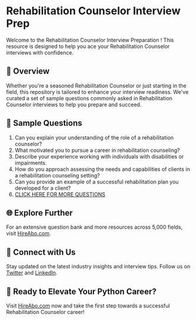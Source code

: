 # Rehabilitation Counselor Interview Prep

Welcome to the Rehabilitation Counselor Interview Preparation ! This resource is designed to help you ace your Rehabilitation Counselor interviews with confidence.

## 🚀 Overview

Whether you're a seasoned Rehabilitation Counselor or just starting in the field, this repository is tailored to enhance your interview readiness. We've curated a set of sample questions commonly asked in Rehabilitation Counselor interviews to help you prepare and succeed.

## 📝 Sample Questions

1. Can you explain your understanding of the role of a rehabilitation counselor?
2. What motivated you to pursue a career in rehabilitation counseling?
3. Describe your experience working with individuals with disabilities or impairments.
4. How do you approach assessing the needs and capabilities of clients in a rehabilitation counseling setting?
5. Can you provide an example of a successful rehabilitation plan you developed for a client?
6. [CLICK HERE FOR MORE QUESTIONS](https://hireabo.com/job/13_1_4/Rehabilitation%20Counselor)

## 🌐 Explore Further

For an extensive question bank and more resources across 5,000 fields, visit [HireAbo.com](https://www.hireabo.com).

## 📱 Connect with Us

Stay updated on the latest industry insights and interview tips. Follow us on [Twitter](https://twitter.com/hireabo) and [LinkedIn](https://www.linkedin.com/in/hire-abo-3609972a8/).

## 🚀 Ready to Elevate Your Python Career?

Visit [HireAbo.com](https://www.hireabo.com) now and take the first step towards a successful Rehabilitation Counselor career!